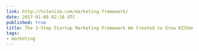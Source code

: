 ```yaml
---
link: http://hitenism.com/marketing-framework/
date: 2017-01-08 02:16 UTC
published: true
title: The 3-Step Startup Marketing Framework We Created to Grow KISSmetrics
tags:
- marketing
---
```



